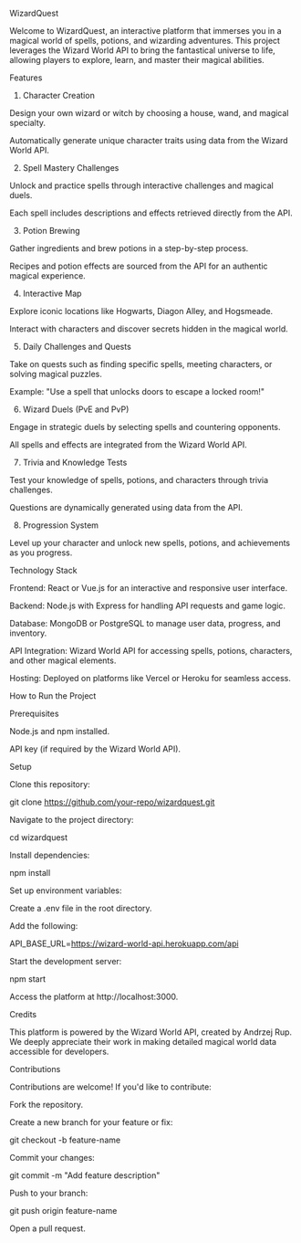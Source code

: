 WizardQuest

Welcome to WizardQuest, an interactive platform that immerses you in a magical world of spells, potions, and wizarding adventures. This project leverages the Wizard World API to bring the fantastical universe to life, allowing players to explore, learn, and master their magical abilities.

Features

1. Character Creation

Design your own wizard or witch by choosing a house, wand, and magical specialty.

Automatically generate unique character traits using data from the Wizard World API.

2. Spell Mastery Challenges

Unlock and practice spells through interactive challenges and magical duels.

Each spell includes descriptions and effects retrieved directly from the API.

3. Potion Brewing

Gather ingredients and brew potions in a step-by-step process.

Recipes and potion effects are sourced from the API for an authentic magical experience.

4. Interactive Map

Explore iconic locations like Hogwarts, Diagon Alley, and Hogsmeade.

Interact with characters and discover secrets hidden in the magical world.

5. Daily Challenges and Quests

Take on quests such as finding specific spells, meeting characters, or solving magical puzzles.

Example: "Use a spell that unlocks doors to escape a locked room!"

6. Wizard Duels (PvE and PvP)

Engage in strategic duels by selecting spells and countering opponents.

All spells and effects are integrated from the Wizard World API.

7. Trivia and Knowledge Tests

Test your knowledge of spells, potions, and characters through trivia challenges.

Questions are dynamically generated using data from the API.

8. Progression System

Level up your character and unlock new spells, potions, and achievements as you progress.

Technology Stack

Frontend: React or Vue.js for an interactive and responsive user interface.

Backend: Node.js with Express for handling API requests and game logic.

Database: MongoDB or PostgreSQL to manage user data, progress, and inventory.

API Integration: Wizard World API for accessing spells, potions, characters, and other magical elements.

Hosting: Deployed on platforms like Vercel or Heroku for seamless access.

How to Run the Project

Prerequisites

Node.js and npm installed.

API key (if required by the Wizard World API).

Setup

Clone this repository:

git clone https://github.com/your-repo/wizardquest.git

Navigate to the project directory:

cd wizardquest

Install dependencies:

npm install

Set up environment variables:

Create a .env file in the root directory.

Add the following:

API_BASE_URL=https://wizard-world-api.herokuapp.com/api

Start the development server:

npm start

Access the platform at http://localhost:3000.

Credits

This platform is powered by the Wizard World API, created by Andrzej Rup. We deeply appreciate their work in making detailed magical world data accessible for developers.

Contributions

Contributions are welcome! If you'd like to contribute:

Fork the repository.

Create a new branch for your feature or fix:

git checkout -b feature-name

Commit your changes:

git commit -m "Add feature description"

Push to your branch:

git push origin feature-name

Open a pull request.
